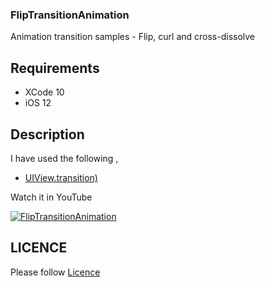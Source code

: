### FlipTransitionAnimation

Animation transition samples - Flip, curl and cross-dissolve

## Requirements

 - XCode 10 
 - iOS 12

## Description


 I have used the following ,

 - [UIView.transition)](https://developer.apple.com/documentation/uikit/uiview/1622574-transition)

  
  Watch it in YouTube 

  [![FlipTransitionAnimation](https://github.com/AnanthaKrish/SwiftAnimations/blob/master/Day%209%20-%20FlipTransitionAnimation/images/FlipTransitionAnimation.png)](https://youtu.be/-lsy86dYCsI)


## LICENCE

  Please follow [Licence](https://github.com/AnanthaKrish/SwiftAnimations/blob/master/LICENSE)
